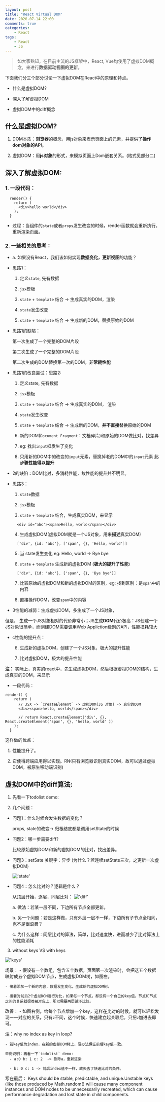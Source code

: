 ```yaml
---
layout: post
title: "React Virtual DOM"
date: 2020-07-14 22:00
comments: true
categories:
    - React
tags:
    - React
    - JS
---
```


> 如大家熟知，在目前主流的JS框架中，React, Vue均使用了虚拟DOM概念，来进行**数据驱动视图的更新**。

下面我们分三个部分讨论一下虚拟DOM在React中的原理和特点。

- 什么是虚拟DOM?

- 深入了解虚拟DOM

- 虚拟DOM中的diff概念
  
<!-- more -->

## 什么是虚拟DOM?

1. DOM本质：**浏览器**的概念，用js对象来表示页面上的元素，并提供了**操作dom对象的API**。

2. 虚拟DOM：用**js对象**的形式，来模拟页面上Dom嵌套关系。(格式见部分二)

## 深入了解虚拟DOM:

### 1. 一段代码：

```
  render() {
    return (
      <div>hello world</div>
    );
  }
```

- 过程：当组件的`state`或者`props`发生改变的时候，render函数就会重新执行。重新渲染页面。

### 2. 一些相关的思考：

- a. 如果没有React，我们该如何实现**数据变化，更新视图**的功能？

- 思路1： 
  1. 定义`state`, 先有数据

  2. `jsx`模板

  3. `state` + `template`  结合 -> 生成真实的DOM，渲染

  4. `state`发生改变

  5. `state` + `template` 结合 -> 生成新的DOM，替换原始的DOM

- 思路1的缺陷：

  第一次生成了一个完整的DOM片段

  第二次生成了一个完整的DOM片段

  第二次生成的DOM替换第一次的DOM，**非常耗性能**

- 思路1的改良尝试：思路2:

  1. 定义state, 先有数据

  2. `jsx`模板

  3. `state` + `template` 结合 -> 生成真实的DOM， 渲染

  4. `state`发生改变

  5. `state` + `template` 结合 -> 生成新的DOM，**并不直接**替换原始的DOM

  6. 新的DOM(`Document Fragment`：文档碎片)和原始的DOM做比对，找差异

  7. eg: 找出`input`框发生了变化

  8. 只用新的DOM中的改变的`input`元素，替换掉老的DOM中的`input`元素 **此步骤性能得以提升**

- 2的缺陷：DOM比对，多消耗性能，故性能的提升并不明显。

- 思路3：

  1. `state`数据

  2. `jsx`模板

  3. `state` + `template` 结合，生成真实DOM，来显示
  
  ```
    <div id="abc"><span>Hello, world</span></div>
  ```
  
  4. 生成虚拟DOM(虚拟DOM就是一个JS对象，用来**描述**真实DOM)
  
  ```
    ['div', {id: 'abc'}, ['span', {}, 'Hello, world']]
  ```

  5. 当 state发生变化 eg: Hello, world -> Bye bye

  6. `state` + `template` 生成新的虚拟DOM (**极大的提升了性能**)

  ```
    ['div', {id: 'abc'}, ['span', {}, 'Bye bye']]
  ```

  7. 比较原始的虚拟DOM和新的虚拟DOM的区别，eg: 找到区别：是`span`中的内容

  8. 直接操作DOM，改变`span`中的内容

- 3性能的减弱：生成虚拟DOM，多生成了一个JS对象，

但是， 生成一个JS对象相对的代价非常小；JS生成**DOM**代价极高：JS创建一个JS对象很简单，而创建DOM需要调用Web Appliction级别的API，性能损耗较大

- c性能的提升点： 

  6. 生成新的虚拟DOM，创建了一个JS对象，极大的提升性能

  7. 比对虚拟DOM，极大的提升性能

**注：** 实际上，真实的react中，先生成虚拟DOM，然后根据虚拟DOM的结构，生成真实的DOM，来显示


- 一段代码：

```
render() {
    return (
      // JSX -> `createElement` -> 虚拟DOM(JS 对象) -> 真实的DOM
      <div><span>hello, world</span></div>

      // return React.createElement('div', {}, React.createElement('span', {}, 'hello, world' ))
    );
  }
```

这样做的优点：

1. 性能提升了。

2. 它使得跨端应用得以实现。RN(只有浏览器识别真实DOM，故可以通过虚拟DOM，被原生移动端识别)

## 虚拟DOM中的diff算法:

1. 先看一下todolist demo:

2. 几个问题：

- 问题1：什么时候会发生数据的变化？
  
  props, state的改变-> 归根结底都是调用setState的时候

- 问题2：哪一步需要diff? 

  比较原始虚拟DOM和新的虚拟DOM的比对，找出差异。

- 问题3：setSate 关键字：异步 (为什么？若连续setState三次，之更新一次虚拟DOM)

  !['state'](/blog/assets/image/reactState.jpg)

- 问题4：怎么比对的？逻辑是什么？

  从顶层开始，逐层，同层比对：
  !['diff'](/blog/assets/image/reactDiff.jpg)

  a. 做法：若某一层不同，下边所有节点全部更新。

  b. 另一个问题：若是这样做，只有外层一层不一样，下边所有子节点全相同，岂不是很浪费？

  c. 为什么这样：同层比对的算法，简单，比对速度快，进而减少了比对算法上的性能消耗

3. without keys VS with keys

  !['keys'](/blog/assets/image/reactKeys.jpg)

  场景：
    - 假设有一个数组，包含五个数据，页面第一次渲染时，会把这五个数据映射成五个虚拟DOM节点，生成虚拟DOM树，如图左。

    - 接着添加一个新的内容，数据发生变化，生成新的虚拟DOM树。

    - 接着对前后2个虚拟DOM进行对比，如果每一个节点，都没有一个自己的key值，节点和节点之间的关系就很难被对应上，所以需要两层循环比较。
  
  改善：
    - 如图右侧，给每个节点增加一个key，这样在比对的时候，就可以轻松发现一一对应的关系，只有`z`不同，这个时候，快速建立起关联后，只把`z`加进去即可。

  注：why no index as key in loop?

    - 若key值为index，在新的虚拟DOM树上，没办法保证前后key值一致。

    举例说明：再看一下`todolist` demo:
      - a:0 b: 1 c: 2  -> 删除a，重新渲染

      - b: 0 c: 1 -> 前后index值不一样，故失去了快速比对的条件。
  
写在最后：
Keys should be stable, predictable, and unique.Unstable keys (like those produced by Math.random() will cause many component instances and DOM nodes to be unnecessarily recreated, which can cause performance degradation and lost state in child components.
